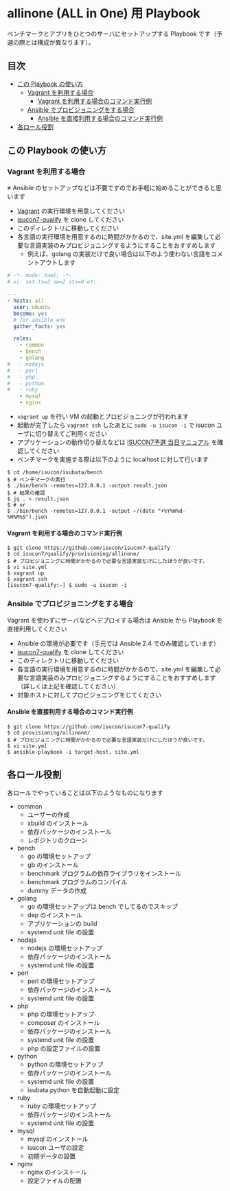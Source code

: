 # allinone (ALL in One) 用 Playbook

ベンチマークとアプリをひとつのサーバにセットアップする Playbook です（予選の際とは構成が異なります）。

## 目次

  * [この Playbook の使い方](#この-playbook-の使い方)
    * [Vagrant を利用する場合](#vagrant-を利用する場合)
      * [Vagrant を利用する場合のコマンド実行例](#vagrant-を利用する場合のコマンド実行例)
    * [Ansible でプロビジョニングをする場合](#ansible-でプロビジョニングをする場合)
      * [Ansible を直接利用する場合のコマンド実行例](#ansible-を直接利用する場合のコマンド実行例)
  * [各ロール役割](#各ロール役割)


## この Playbook の使い方

### Vagrant を利用する場合

※ Ansible のセットアップなどは不要ですのでお手軽に始めることができると思います

- [Vagrant](https://www.vagrantup.com/) の実行環境を用意してください
- [isucon7-qualify](https://github.com/isucon/isucon7-qualify) を clone してください
- このディレクトリに移動してください
- 各言語の実行環境を用意するのに時間がかかるので、site.yml を編集して必要な言語実装のみプロビジョニングするようにすることをおすすめします
  - 例えば、golang の実装だけで良い場合は以下のよう使わない言語をコメントアウトします
```yaml
# -*- mode: Yaml; -*-
# vi: set ts=2 sw=2 sts=0 et:

---
- hosts: all
  user: ubuntu
  become: yes
  # for ansible_env
  gather_facts: yes

  roles:
    - common
    - bench
    - golang
#   - nodejs
#   - perl
#   - php
#   - python
#   - ruby
    - mysql
    - nginx
```
- `vagrant up` を行い VM の起動とプロビジョニングが行われます
- 起動が完了したら `vagrant ssh` したあとに `sudo -u isucon -i` で isucon ユーザに切り替えてご利用ください
- アプリケーションの動作切り替えなどは [ISUCON7予選 当日マニュアル](https://gist.github.com/941/8c64842b71995a2d448315e2594f62c2) を確認してください
- ベンチマークを実施する際は以下のように localhost に対して行います
```
$ cd /home/isucon/isubata/bench
$ # ベンチマークの実行
$ ./bin/bench -remotes=127.0.0.1 -output result.json
$ # 結果の確認
$ jq . < result.json
$ # or
$ ./bin/bench -remotes=127.0.0.1 -output ~/(date "+%Y%m%d-%H%M%S").json
```


#### Vagrant を利用する場合のコマンド実行例

```console
$ git clone https://github.com/isucon/isucon7-qualify
$ cd isucon7/qualify/provisioning/allinone/
$ # プロビジョニングに時間がかかるので必要な言語実装だけにしたほうが良いです。
$ vi site.yml
$ vagrant up
$ vagrant ssh
[isucon7-qualify:~] $ sudo -u isucon -i
```

### Ansible でプロビジョニングをする場合

Vagrant を使わずにサーバなどへデプロイする場合は Ansible から Playbook を直接利用してください

- Ansible の環境が必要です（手元では Ansible 2.4 でのみ確認しています）
- [isucon7-qualify](https://github.com/isucon/isucon7-qualify) を clone してください
- このディレクトリに移動してください
- 各言語の実行環境を用意するのに時間がかかるので、site.yml を編集して必要な言語実装のみプロビジョニングするようにすることをおすすめします（詳しくは上記を確認してください）
- 対象ホストに対してプロビジョニングをじてください

#### Ansible を直接利用する場合のコマンド実行例

```console
$ git clone https://github.com/isucon/isucon7-qualify
$ cd provisioning/allinone/
$ # プロビジョニングに時間がかかるので必要な言語実装だけにしたほうが良いです。
$ vi site.yml
$ ansible-playbook -i target-host, site.yml
```

## 各ロール役割

各ロールでやっていることは以下のようなものになります

- common
  - ユーザーの作成
  - xbuild のインストール
  - 依存パッケージのインストール
  - レポジトリのクローン
- bench
  - go の環境セットアップ
  - gb のインストール
  - benchmark プログラムの依存ライブラリをインストール
  - benchmark プログラムのコンパイル
  - dummy データの作成
- golang
  - go の環境セットアップは bench でしてるのでスキップ
  - dep のインストール
  - アプリケーションの build
  - systemd unit file の設置
- nodejs
  - nodejs の環境セットアップ
  - 依存パッケージのインストール
  - systemd unit file の設置
- perl
  - perl の環境セットアップ
  - 依存パッケージのインストール
  - systemd unit file の設置
- php
  - php の環境セットアップ
  - composer のインストール
  - 依存パッケージのインストール
  - systemd unit file の設置
  - php の設定ファイルの設置
- python
  - python の環境セットアップ
  - 依存パッケージのインストール
  - systemd unit file の設置
  - isubata.python を自動起動に設定
- ruby
  - ruby の環境セットアップ
  - 依存パッケージのインストール
  - systemd unit file の設置
- mysql
  - mysql のインストール
  - isucon ユーザの設定
  - 初期データの設置
- nginx
  - nginx のインストール
  - 設定ファイルの配置
